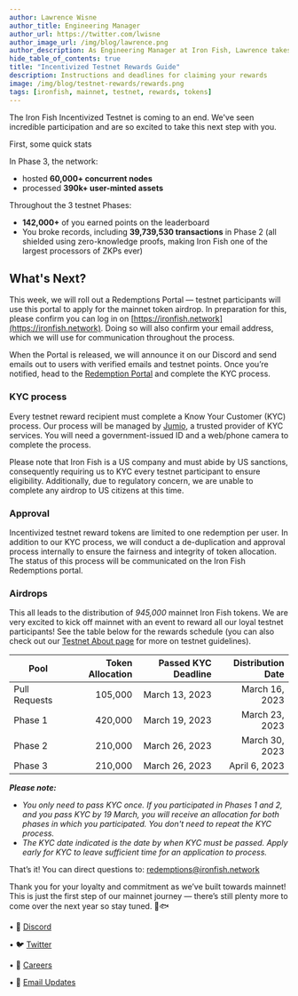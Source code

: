 ```yaml
---
author: Lawrence Wisne
author_title: Engineering Manager
author_url: https://twitter.com/lwisne
author_image_url: /img/blog/lawrence.png
author_description: As Engineering Manager at Iron Fish, Lawrence takes charge of guiding development of the Iron Fish protocol, shipping code, and connecting our technical team with the community.
hide_table_of_contents: true
title: "Incentivized Testnet Rewards Guide"
description: Instructions and deadlines for claiming your rewards
image: /img/blog/testnet-rewards/rewards.png
tags: [ironfish, mainnet, testnet, rewards, tokens]
---
```


The Iron Fish Incentivized Testnet is coming to an end. We've seen incredible participation and are so excited to take this next step with you.

First, some quick stats

In Phase 3, the network:

-   hosted **60,000+ concurrent nodes**
-   processed **390k+ user-minted assets**

Throughout the 3 testnet Phases:

-   **142,000+** of you earned points on the leaderboard
-   You broke records, including **39,739,530 transactions** in Phase 2 (all shielded using zero-knowledge proofs, making Iron Fish one of the largest processors of ZKPs ever)

## What's Next?

This week, we will roll out a Redemptions Portal — testnet participants will use this portal to apply for the mainnet token airdrop. In preparation for this, please confirm you can log in on [https://ironfish.network](https://ironfish.network). Doing so will also confirm your email address, which we will use for communication throughout the process.

When the Portal is released, we will announce it on our Discord and send emails out to users with verified emails and testnet points. Once you’re notified, head to the [Redemption Portal](https://testnet.ironfish.network/redemption) and complete the KYC process.

### KYC process

Every testnet reward recipient must complete a Know Your Customer (KYC) process. Our process will be managed by [Jumio](https://www.jumio.com/global-coverage/), a trusted provider of KYC services. You will need a government-issued ID and a web/phone camera to complete the process.

Please note that Iron Fish is a US company and must abide by US sanctions, consequently requiring us to KYC every testnet participant to ensure eligibility. Additionally, due to regulatory concern, we are unable to complete any airdrop to US citizens at this time.

### Approval

Incentivized testnet reward tokens are limited to one redemption per user. In addition to our KYC process, we will conduct a de-duplication and approval process internally to ensure the fairness and integrity of token allocation. The status of this process will be communicated on the Iron Fish Redemptions portal.

### Airdrops

This all leads to the distribution of *945,000* mainnet Iron Fish tokens. We are very excited to kick off mainnet with an event to reward all our loyal testnet participants! See the table below for the rewards schedule (you can also check out our [Testnet About page](https://testnet.ironfish.network/about) for more on testnet guidelines).

| Pool | Token Allocation | Passed KYC Deadline | Distribution Date |
|---|---:|---:|---:|
| Pull Requests | 105,000 | March 13, 2023 | March 16, 2023 |
| Phase 1 | 420,000 | March 19, 2023 | March 23, 2023 |
| Phase 2 | 210,000 | March 26, 2023 | March 30, 2023 |
| Phase 3 | 210,000 | March 26, 2023 | April 6, 2023 |

***Please note:***

 - *You only need to pass KYC once. If you participated in Phases 1 and 2, and you pass KYC by 19 March, you will receive an allocation for
   both phases in which you participated. You don't need to repeat the KYC process.*
 - *The KYC date indicated is the date by when KYC must be passed. Apply early for KYC to leave sufficient time for an application to process.*

That’s it! You can direct questions to: [redemptions@ironfish.network](mailto:redemptions@ironfish.network)

Thank you for your loyalty and commitment as we’ve built towards mainnet! This is just the first step of our mainnet journey — there’s still plenty more to come over the next year so stay tuned. 🏃🐟


• 🎤 [Discord](https://discord.ironfish.network)

• 🐦 [Twitter](https://twitter.com/ironfishcrypto)

• 🚀 [Careers](https://ironfish.network/careers)

• 📧 [Email Updates](https://ironfish.network/#email-signup)
